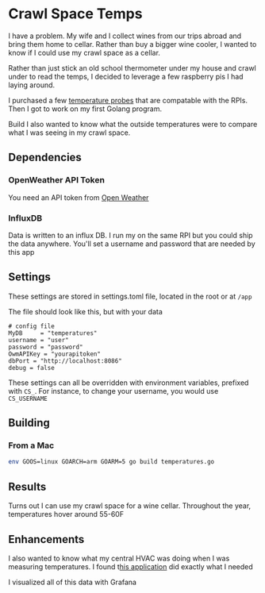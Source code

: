 # Crawl Space Temps

I have a problem.  My wife and I collect wines from our trips abroad and bring them home to cellar.  Rather than buy a bigger wine cooler, I wanted to know if I could use my crawl space as a cellar.  

Rather than just stick an old school thermometer under my house and crawl under to read the temps, I decided to leverage a few raspberry pis I had laying around.  

I purchased a few [temperature probes](https://www.amazon.com/Waterproof-Temperature-Stainless-Thermistor-Transimitter/dp/B07G7R3KZC/ref=asc_df_B07G7R3KZC/?tag=hyprod-20&linkCode=df0&hvadid=343868117984&hvpos=1o1&hvnetw=g&hvrand=10433247359245742323&hvpone=&hvptwo=&hvqmt=&hvdev=c&hvdvcmdl=&hvlocint=&hvlocphy=9008183&hvtargid=pla-766035023649&psc=1&tag=&ref=&adgrpid=68767445426&hvpone=&hvptwo=&hvadid=343868117984&hvpos=1o1&hvnetw=g&hvrand=10433247359245742323&hvqmt=&hvdev=c&hvdvcmdl=&hvlocint=&hvlocphy=9008183&hvtargid=pla-766035023649) that are compatable with the RPIs.  Then I got to work on my first Golang program.

Build I also wanted to know what the outside temperatures were to compare what I was seeing in my crawl space.

## Dependencies
### OpenWeather API Token

You need an API token from [Open Weather](https://openweathermap.org)

### InfluxDB

Data is written to an influx DB.  I run my on the same RPI but you could ship the data anywhere.  You'll set a username and password that are needed by this app

## Settings

These settings are stored in settings.toml file, located in the root or at `/app`

The file should look like this, but with your data

```
# config file
MyDB     = "temperatures"
username = "user"
password = "password"
OwmAPIKey = "yourapitoken"
dbPort = "http://localhost:8086"
debug = false
```

These settings can all be overridden with environment variables, prefixed with `CS_`.  For instance, to change your username, you would use `CS_USERNAME`

## Building

### From a Mac
```bash
env GOOS=linux GOARCH=arm GOARM=5 go build temperatures.go
```

## Results
Turns out I can use my crawl space for a wine cellar.  Throughout the year, temperatures hover around 55-60F

## Enhancements
I also wanted to know what my central HVAC was doing when I was measuring temperatures.  I found t[his application](https://github.com/peckrob/nest-watch) did exactly what I needed

I visualized all of this data with Grafana
